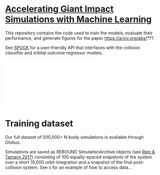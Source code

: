 # [Accelerating Giant Impact Simulations with Machine Learning](https://arxiv.org/abs/???)
This repository contains the code used to train the models, evaluate their performance, and generate figures for the paper https://arxiv.org/abs/???.

See [SPOCK](https://github.com/dtamayo/spock) for a user-friendly API that interfaces with the collision classifier and orbital outcome regressor models.

![](model_diagram.pdf)

# Training dataset
Our full dataset of 500,000+ N-body simulations is available through Globus.

Simulations are saved as REBOUND SimulationArchive objects (see [Rein & Tamayo 2017](https://arxiv.org/abs/1701.07423)) consisting of 100 equally-spaced snapshots of the system over a short 10,000 orbit integration and a snapshot of the final post-collision system. See x for an example of how to access data...
